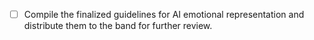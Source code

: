 - [ ] Compile the finalized guidelines for AI emotional representation and distribute them to the band for further review.